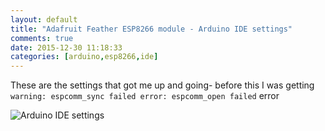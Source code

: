 ```yaml
---
layout: default
title: "Adafruit Feather ESP8266 module - Arduino IDE settings"
comments: true
date: 2015-12-30 11:18:33
categories: [arduino,esp8266,ide]
---
```


These are the settings that got me up and going- before this I was getting `warning: espcomm_sync failed
error: espcomm_open failed` error

![Arduino IDE settings](http://media.jaywiggins.com.s3.amazonaws.com/images/Screen%20Shot%202015-12-30%20at%2011.17.03%20AM.png "IDE settings")

